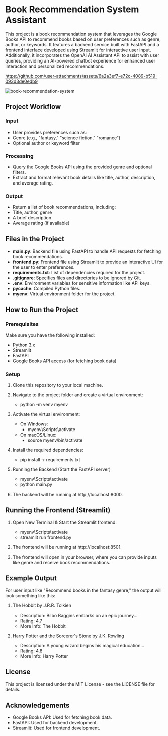 # Book Recommendation System Assistant

This project is a book recommendation system that leverages the Google Books API to recommend books based on user preferences such as genre, author, or keywords. It features a backend service built with FastAPI and a frontend interface developed using Streamlit for interactive user input. Additionally, it incorporates the OpenAI AI Assistant API to assist with user queries, providing an AI-powered chatbot experience for enhanced user interaction and personalized recommendations.

https://github.com/user-attachments/assets/6a2a3ef7-e72c-4089-b519-093d3de0edb9

![book-recommendation-system](https://github.com/user-attachments/assets/3652466a-830c-4441-b056-6bee6fced15e)

## Project Workflow

### Input
- User provides preferences such as:
- Genre (e.g., "fantasy," "science fiction," "romance")
- Optional author or keyword filter

### Processing
- Query the Google Books API using the provided genre and optional filters.
- Extract and format relevant book details like title, author, description, and average rating.

### Output
- Return a list of book recommendations, including:
- Title, author, genre
- A brief description
- Average rating (if available)

## Files in the Project

- **main.py**: Backend file using FastAPI to handle API requests for fetching book recommendations.
- **frontend.py**: Frontend file using Streamlit to provide an interactive UI for the user to enter preferences.
- **requirements.txt**: List of dependencies required for the project.
- **.gitignore**: Specifies files and directories to be ignored by Git.
- **.env**: Environment variables for sensitive information like API keys.
- **__pycache__**: Compiled Python files.
- **myenv**: Virtual environment folder for the project.

## How to Run the Project

### Prerequisites

Make sure you have the following installed:
- Python 3.x
- Streamlit
- FastAPI
- Google Books API access (for fetching book data)

### Setup

1. Clone this repository to your local machine.
2. Navigate to the project folder and create a virtual environment:
   - python -m venv myenv

3. Activate the virtual environment:
   - On Windows:
      - myenv\Scripts\activate
   - On macOS/Linux:
      - source myenv/bin/activate

4. Install the required dependencies:
   - pip install -r requirements.txt

5. Running the Backend (Start the FastAPI server)
   - myenv\Scripts\activate
   - python main.py
     
6. The backend will be running at http://localhost:8000.

## Running the Frontend (Streamlit)

1. Open New Terminal & Start the Streamlit frontend:
   - myenv\Scripts\activate 
   - streamlit run frontend.py
     
2. The frontend will be running at http://localhost:8501.

3. The frontend will open in your browser, where you can provide inputs like genre and receive book recommendations.

## Example Output

For user input like "Recommend books in the fantasy genre," the output will look something like this:

1. The Hobbit by J.R.R. Tolkien

   - Description: Bilbo Baggins embarks on an epic journey...
   - Rating: 4.7
   - More Info: The Hobbit

2. Harry Potter and the Sorcerer's Stone by J.K. Rowling

   - Description: A young wizard begins his magical education...
   - Rating: 4.8
   - More Info: Harry Potter

## License

This project is licensed under the MIT License - see the LICENSE file for details.

## Acknowledgements

- Google Books API: Used for fetching book data.
- FastAPI: Used for backend development.
- Streamlit: Used for frontend development.
